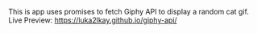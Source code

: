 This is app uses promises to fetch Giphy API to display a random cat gif.
Live Preview: https://luka2lkay.github.io/giphy-api/
